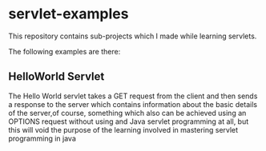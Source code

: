 # servlet-examples
This repository contains sub-projects which I made while learning servlets.

The following examples are there:
## HelloWorld Servlet
The Hello World servlet takes a GET request from the client and then sends a response to the server which contains information about the basic details of the server,of course, something which also can be achieved using an OPTIONS request without using and Java servlet programming at all, but this will void the purpose of the learning involved in mastering servlet programming in java

